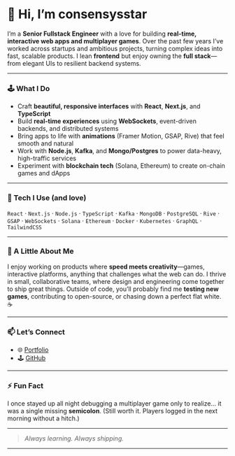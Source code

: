 # 👋 Hi, I’m consensysstar

I’m a **Senior Fullstack Engineer** with a love for building **real-time, interactive web apps and multiplayer games**.
Over the past few years I’ve worked across startups and ambitious projects, turning complex ideas into fast, scalable products.
I lean **frontend** but enjoy owning the **full stack**—from elegant UIs to resilient backend systems.

---

### 🕹️ What I Do

* Craft **beautiful, responsive interfaces** with **React**, **Next.js**, and **TypeScript**
* Build **real-time experiences** using **WebSockets**, event-driven backends, and distributed systems
* Bring apps to life with **animations** (Framer Motion, GSAP, Rive) that feel smooth and natural
* Work with **Node.js**, **Kafka**, and **Mongo/Postgres** to power data-heavy, high-traffic services
* Experiment with **blockchain tech** (Solana, Ethereum) to create on-chain games and dApps

---

### 🔧 Tech I Use (and love)

`React` · `Next.js` · `Node.js` · `TypeScript` · `Kafka` · `MongoDB` · `PostgreSQL` · `Rive` · `GSAP` · `WebSockets` · `Solana` · `Ethereum` · `Docker` · `Kubernetes` · `GraphQL` · `TailwindCSS`

---

### 🌱 A Little About Me

I enjoy working on products where **speed meets creativity**—games, interactive platforms, anything that challenges what the web can do.
I thrive in small, collaborative teams, where design and engineering come together to ship great things.
Outside of code, you’ll probably find me **testing new games**, contributing to open-source, or chasing down a perfect flat white. ☕

---

### 📫 Let’s Connect

* 🌐 [Portfolio](https://github.com/consensysstar)
* 🕹️ [GitHub](https://github.com/consensysstar)

---

### ⚡ Fun Fact

I once stayed up all night debugging a multiplayer game only to realize… it was a single missing **semicolon**.
(Still worth it. Players logged in the next morning without a hitch.)

---

> *Always learning. Always shipping.*

---
